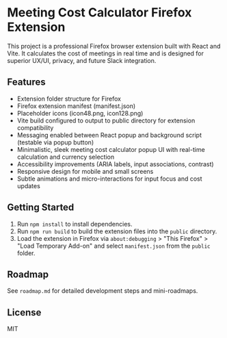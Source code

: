 # Meeting Cost Calculator Firefox Extension

This project is a professional Firefox browser extension built with React and Vite. It calculates the cost of meetings in real time and is designed for superior UX/UI, privacy, and future Slack integration.

## Features

- Extension folder structure for Firefox
- Firefox extension manifest (manifest.json)
- Placeholder icons (icon48.png, icon128.png)
- Vite build configured to output to public directory for extension compatibility
- Messaging enabled between React popup and background script (testable via popup button)
- Minimalistic, sleek meeting cost calculator popup UI with real-time calculation and currency selection
- Accessibility improvements (ARIA labels, input associations, contrast)
- Responsive design for mobile and small screens
- Subtle animations and micro-interactions for input focus and cost updates

## Getting Started

1. Run `npm install` to install dependencies.
2. Run `npm run build` to build the extension files into the `public` directory.
3. Load the extension in Firefox via `about:debugging` > "This Firefox" > "Load Temporary Add-on" and select `manifest.json` from the `public` folder.

## Roadmap

See `roadmap.md` for detailed development steps and mini-roadmaps.

## License

MIT
